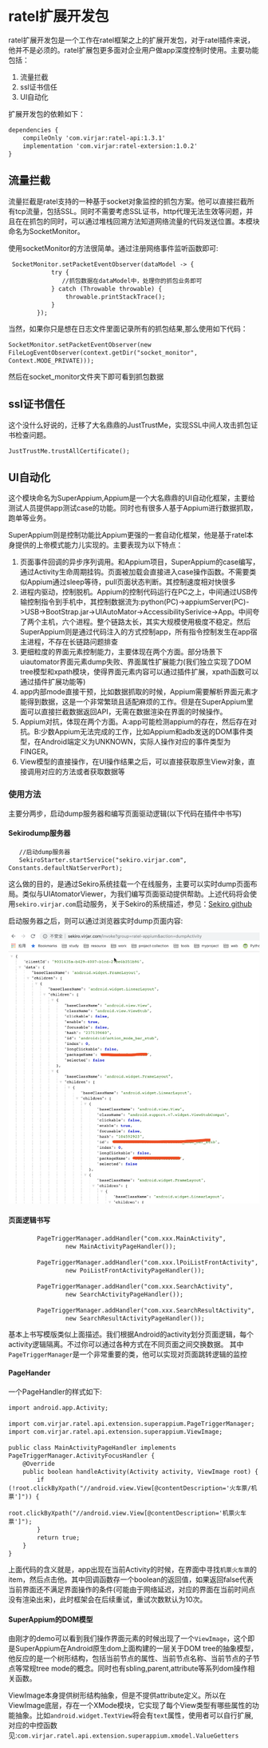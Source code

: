 # ratel扩展开发包
ratel扩展开发包是一个工作在ratel框架之上的扩展开发包，对于ratel插件来说，他并不是必须的。ratel扩展包更多面对企业用户做app深度控制时使用。主要功能包括：

1. 流量拦截
2. ssl证书信任
3. UI自动化

扩展开发包的依赖如下：
```
dependencies {
    compileOnly 'com.virjar:ratel-api:1.3.1'
    implementation 'com.virjar:ratel-extersion:1.0.2'
}

```

## 流量拦截

流量拦截是ratel支持的一种基于socket对象监控的抓包方案。他可以直接拦截所有tcp流量，包括SSL。同时不需要考虑SSL证书，http代理无法生效等问题，并且在在抓包的同时，可以通过堆栈回溯方法知道网络流量的代码发送位置。本模块命名为SocketMonitor。

使用socketMonitor的方法很简单。通过注册网络事件监听函数即可:

```
 SocketMonitor.setPacketEventObserver(dataModel -> {
            try {
               //抓包数据在dataModel中，处理你的抓包业务即可
            } catch (Throwable throwable) {
                throwable.printStackTrace();
            }
        });
```
当然，如果你只是想在日志文件里面记录所有的抓包结果,那么使用如下代码：
```
SocketMonitor.setPacketEventObserver(new FileLogEventObserver(context.getDir("socket_monitor", Context.MODE_PRIVATE)));
```
然后在socket_monitor文件夹下即可看到抓包数据


## ssl证书信任
这个没什么好说的，迁移了大名鼎鼎的JustTrustMe，实现SSL中间人攻击抓包证书检查问题。

```
JustTrustMe.trustAllCertificate();
```
## UI自动化
这个模块命名为SuperAppium,Appium是一个大名鼎鼎的UI自动化框架，主要给测试人员提供app测试case的功能。同时也有很多人基于Appium进行数据抓取，跑单等业务。

SuperAppium则是控制功能比Appium更强的一套自动化框架，他是基于ratel本身提供的上帝模式能力儿实现的。主要表现为以下特点：

1. 页面事件回调的异步序列调用。和Appium项目，SuperAppium的case编写，通过Activity生命周期挂钩。页面被加载会直接进入case操作函数。不需要类似Appium通过sleep等待，pull页面状态判断。其控制速度相对快很多
2. 进程内驱动，控制脱机。Appium的控制代码运行在PC之上，中间通过USB传输控制指令到手机中，其控制数据流为:python(PC)->appiumServer(PC)->USB->BootStrap.jar->UIAutoMator->AccessibilitySerivice->App。中间夸了两个主机，六个进程。整个链路太长，其实大规模使用极度不稳定。然后SuperAppium则是通过代码注入的方式控制app，所有指令控制发生在app宿主进程，不存在长链路问题排查
3. 更细粒度的界面元素控制能力，主要体现在两个方面。部分场景下uiautomator界面元素dump失败、界面属性扩展能力(我们独立实现了DOM tree模型和xpath模块，使得界面元素内容可以通过插件扩展，xpath函数可以通过插件扩展功能等)
4. app内部mode直接干预，比如数据抓取的时候，Appium需要解析界面元素才能得到数据，这是一个非常繁琐且适配麻烦的工作。但是在SuperAppium里面可以直接拦截数据返回API，无需在数据渲染在界面的时候操作。
5. Appium对抗，体现在两个方面。A:app可能检测appium的存在，然后存在对抗。B:少数Appium无法完成的工作，比如Appium和adb发送的DOM事件类型，在Android端定义为UNKNOWN，实际人操作对应的事件类型为FINGER。
6. View模型的直接操作，在UI操作结果之后，可以直接获取原生View对象，直接调用对应的方法或者获取数据等

### 使用方法

主要分两步，启动dump服务器和编写页面驱动逻辑(以下代码在插件中书写)

####  Sekirodump服务器

```
   //启动dump服务器
   SekiroStarter.startService("sekiro.virjar.com", Constants.defaultNatServerPort);
```

这么做的目的，是通过Sekiro系统挂载一个在线服务，主要可以实时dump页面布局。类似与UIAtomatorViewer，为我们编写页面驱动提供帮助。上述代码将会使用``sekiro.virjar.com``启动服务，关于Sekiro的系统描述，参见：[Sekiro github](https://github.com/virjar/sekiro)

启动服务器之后，则可以通过浏览器实时dump页面内容:


![dumpActivity](img/7_1_sekiro-dumpactivity.png)

#### 页面逻辑书写
```
        PageTriggerManager.addHandler("com.xxx.MainActivity",
                new MainActivityPageHandler());

        PageTriggerManager.addHandler("com.xxx.lPoiListFrontActivity",
                new PoiListFrontActivityPageHandler());

        PageTriggerManager.addHandler("com.xxx.SearchActivity",
                new SearchActivityPageHandler());

        PageTriggerManager.addHandler("com.xxx.SearchResultActivity",
                new SearchResultActivityPageHandler());
```

基本上书写模版类似上面描述。我们根据Android的activity划分页面逻辑，每个activity逻辑隔离。不过你可以通过各种方式在不同页面之间交换数据。
其中``PageTriggerManager``是一个非常重要的类，他可以实现对页面跳转逻辑的监控


#### PageHander
一个PageHandler的样式如下:
```
import android.app.Activity;

import com.virjar.ratel.api.extension.superappium.PageTriggerManager;
import com.virjar.ratel.api.extension.superappium.ViewImage;

public class MainActivityPageHandler implements PageTriggerManager.ActivityFocusHandler {
    @Override
    public boolean handleActivity(Activity activity, ViewImage root) {
        if (!root.clickByXpath("//android.view.View[@contentDescription='火车票/机票']")) {
            root.clickByXpath("//android.view.View[@contentDescription='机票火车票']");
        }
        return true;
    }
}
```
上面代码的含义就是，app出现在当前Activity的时候，在界面中寻找``机票火车票``的item，然后点击他。其中回调函数存一个boolean的返回值，如果返回false代表当前界面还不满足界面操作的条件(可能由于网络延迟，对应的界面在当前时间点没有渲染出来)，此时框架会在后续重试，重试次数默认为10次。

#### SuperAppium的DOM模型
由刚才的demo可以看到我们操作界面元素的时候出现了一个``ViewImage``，这个即是SuperAppium在Android原生dom上面构建的一层关于DOM tree的抽象模型，他反应的是一个树形结构，包括当前节点的属性、当前节点名称、当前节点的子节点等常规tree mode的概念。同时也有sbling,parent,attribute等系列dom操作相关函数。

ViewImage本身提供树形结构抽象，但是不提供attribute定义。所以在ViewImage底层，存在一个XMode模块，它实现了每个View类型有哪些属性的功能抽象。比如``android.widget.TextView``将会有``text``属性，使用者可以自行扩展,对应的中控函数见:``com.virjar.ratel.api.extension.superappium.xmodel.ValueGetters``
